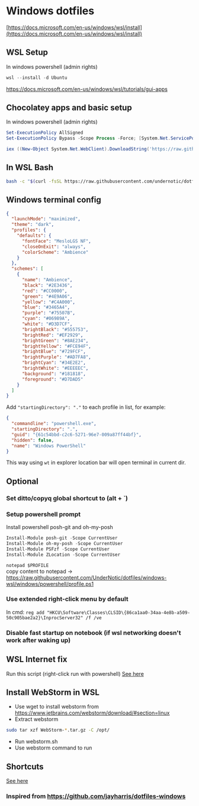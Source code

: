# Windows dotfiles

[https://docs.microsoft.com/en-us/windows/wsl/install](https://docs.microsoft.com/en-us/windows/wsl/install)

## WSL Setup

In windows powershell (admin rights)

```powershell
wsl --install -d Ubuntu
```

https://docs.microsoft.com/en-us/windows/wsl/tutorials/gui-apps

## Chocolatey apps and basic setup

In windows powershell (admin rights)

```powershell
Set-ExecutionPolicy AllSigned
Set-ExecutionPolicy Bypass -Scope Process -Force; [System.Net.ServicePointManager]::SecurityProtocol = [System.Net.ServicePointManager]::SecurityProtocol -bor 3072; iex ((New-Object System.Net.WebClient).DownloadString('https://chocolatey.org/install.ps1'))
```

```powershell
iex ((New-Object System.Net.WebClient).DownloadString('https://raw.githubusercontent.com/UnderNotic/dotfiles/windows-wsl/windows/setup.ps1'))
```

## In WSL Bash

```bash
bash -c "$(curl -fsSL https://raw.githubusercontent.com/undernotic/dotfiles/windows-wsl/configure.sh)"
```

## Windows terminal config

```json
{
  "launchMode": "maximized",
  "theme": "dark",
  "profiles": {
    "defaults": {
      "fontFace": "MesloLGS NF",
      "closeOnExit": "always",
      "colorScheme": "Ambience"
    }
  },
  "schemes": [
    {
      "name": "Ambience",
      "black": "#2E3436",
      "red": "#CC0000",
      "green": "#4E9A06",
      "yellow": "#C4A000",
      "blue": "#3465A4",
      "purple": "#75507B",
      "cyan": "#06989A",
      "white": "#D3D7CF",
      "brightBlack": "#555753",
      "brightRed": "#EF2929",
      "brightGreen": "#8AE234",
      "brightYellow": "#FCE94F",
      "brightBlue": "#729FCF",
      "brightPurple": "#AD7FA8",
      "brightCyan": "#34E2E2",
      "brightWhite": "#EEEEEC",
      "background": "#181818",
      "foreground": "#D7DAD5"
    }
  ]
}
```

Add `"startingDirectory": "."` to each profile in list, for example:
```json
{
  "commandline": "powershell.exe",
  "startingDirectory": ".",
  "guid": "{61c54bbd-c2c6-5271-96e7-009a87ff44bf}",
  "hidden": false,
  "name": "Windows PowerShell"
}
```
This way using `wt` in explorer location bar will open terminal in current dir.

## Optional

### Set ditto/copyq global shortcut to (alt + `)

### Setup powershell prompt

Install powershell posh-git and oh-my-posh

```powershell
Install-Module posh-git -Scope CurrentUser
Install-Module oh-my-posh -Scope CurrentUser
Install-Module PSFzf -Scope CurrentUser
Install-Module ZLocation -Scope CurrentUser
```

`notepad $PROFILE`  
 copy content to notepad -> https://raw.githubusercontent.com/UnderNotic/dotfiles/windows-wsl/windows/powershell/profile.ps1

### Use extended right-click menu by default
In cmd: `reg add "HKCU\Software\Classes\CLSID\{86ca1aa0-34aa-4e8b-a509-50c905bae2a2}\InprocServer32" /f /ve`

### Disable fast startup on notebook (if wsl networking doesn't work after waking up)

## WSL Internet fix

Run this script (right-click run with powershell)
[See here](https://github.com/UnderNotic/dotfiles/blob/windows-wsl/windows/wsl-fix/WSL2-Net-Fix.ps1)

## Install WebStorm in WSL

- Use wget to install webstorm from https://www.jetbrains.com/webstorm/download/#section=linux
- Extract webstorm

```bash
sudo tar xzf WebStorm-*.tar.gz -C /opt/
```

- Run webstorm.sh
- Use webstorm command to run

## Shortcuts

[See here](https://github.com/UnderNotic/dotfiles/blob/windows-wsl/CHEATSHEET.md)

### Inspired from https://github.com/jayharris/dotfiles-windows
